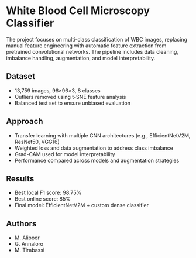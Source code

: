 # White Blood Cell Microscopy Classifier

The project focuses on multi-class classification of WBC images, replacing manual feature engineering with automatic feature extraction from pretrained convolutional networks. The pipeline includes data cleaning, imbalance handling, augmentation, and model interpretability.

## Dataset

- 13,759 images, 96×96×3, 8 classes  
- Outliers removed using t-SNE feature analysis  
- Balanced test set to ensure unbiased evaluation

## Approach

- Transfer learning with multiple CNN architectures (e.g., EfficientNetV2M, ResNet50, VGG16)  
- Weighted loss and data augmentation to address class imbalance  
- Grad-CAM used for model interpretability  
- Performance compared across models and augmentation strategies

## Results

- Best local F1 score: 98.75%  
- Best online score: 85%  
- Final model: EfficientNetV2M + custom dense classifier

## Authors

- M. Alipoor  
- G. Annaloro  
- M. Tirabassi
